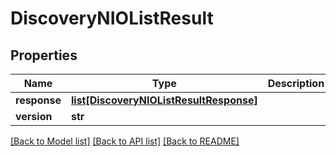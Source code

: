 # DiscoveryNIOListResult

## Properties
Name | Type | Description | Notes
------------ | ------------- | ------------- | -------------
**response** | [**list[DiscoveryNIOListResultResponse]**](DiscoveryNIOListResultResponse.md) |  | [optional] 
**version** | **str** |  | [optional] 

[[Back to Model list]](../README.md#documentation-for-models) [[Back to API list]](../README.md#documentation-for-api-endpoints) [[Back to README]](../README.md)


